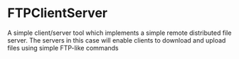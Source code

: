 # FTPClientServer
A simple client/server tool which implements a simple remote distributed file server. The servers in this case will enable clients to download and upload files using simple FTP-like commands

